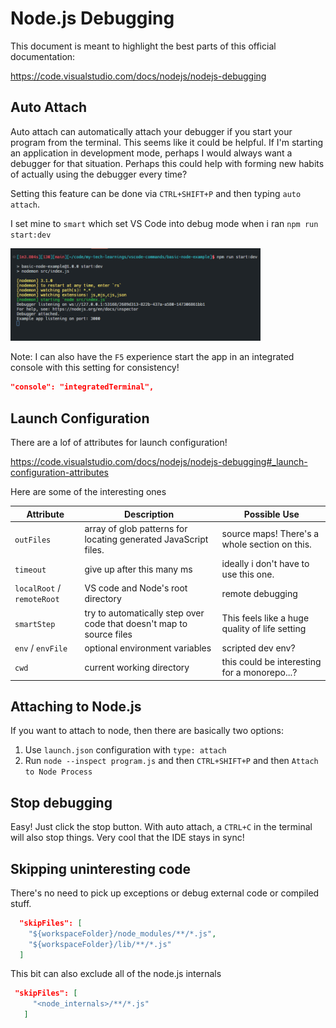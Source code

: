 # Node.js Debugging

This document is meant to highlight the best parts of this official documentation:

https://code.visualstudio.com/docs/nodejs/nodejs-debugging

## Auto Attach

Auto attach can automatically attach your debugger if you start your program from the terminal.  This seems like it could be helpful.  If I'm starting an application in development mode, perhaps I would always want a debugger for that situation.  Perhaps this could help with forming new habits of actually using the debugger every time?

Setting this feature can be done via `CTRL+SHIFT+P` and then typing `auto attach`.

I set mine to `smart` which set VS Code into debug mode when i ran `npm run start:dev`

<img width="400" src="./auto-attach.png" alt="Auto Attach" />

Note:  I can also have the `F5` experience start the app in an integrated console with this setting for consistency!

```json
"console": "integratedTerminal",
```

## Launch Configuration

There are a lof of attributes for launch configuration!

https://code.visualstudio.com/docs/nodejs/nodejs-debugging#_launch-configuration-attributes

Here are some of the interesting ones

| Attribute | Description | Possible Use |
| --- | --- | --- |
| `outFiles` | array of glob patterns for locating generated JavaScript files. | source maps! There's a whole section on this. |
| `timeout` | give up after this many ms | ideally i don't have to use this one. |
| `localRoot` / `remoteRoot` | VS code and Node's root directory | remote debugging |
| `smartStep` |  try to automatically step over code that doesn't map to source files | This feels like a huge quality of life setting |
| `env` / `envFile` | optional environment variables | scripted dev env? |
| `cwd` | current working directory | this could be interesting for a monorepo...? |

## Attaching to Node.js 

If you want to attach to node, then there are basically two options:
1. Use `launch.json` configuration with `type: attach`
1. Run `node --inspect program.js` and then `CTRL+SHIFT+P` and then `Attach to Node Process`

## Stop debugging

Easy! Just click the stop button.  With auto attach, a `CTRL+C` in the terminal will also stop things.  Very cool that the IDE stays in sync!

## Skipping uninteresting code

There's no need to pick up exceptions or debug external code or compiled stuff.

```json
  "skipFiles": [
    "${workspaceFolder}/node_modules/**/*.js",
    "${workspaceFolder}/lib/**/*.js"
  ]
```

This bit can also exclude all of the node.js internals

```json
 "skipFiles": [
     "<node_internals>/**/*.js"
   ]
```

